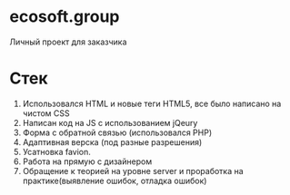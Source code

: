 # ecosoft.group

Личный проект для заказчика

# Стек
1. Использовался HTML и новые теги HTML5, все было написано на чистом CSS
2. Написан код на JS с использованием jQeury
3. Форма с обратной связью (использовался PHP)
4. Адаптивная верска (под разные разрешения)
5. Усатновка favion.
6. Работа на прямую с дизайнером
7. Обращение к теорией на уровне server и проработка на практике(выявление ошибок, отладка ошибок)
